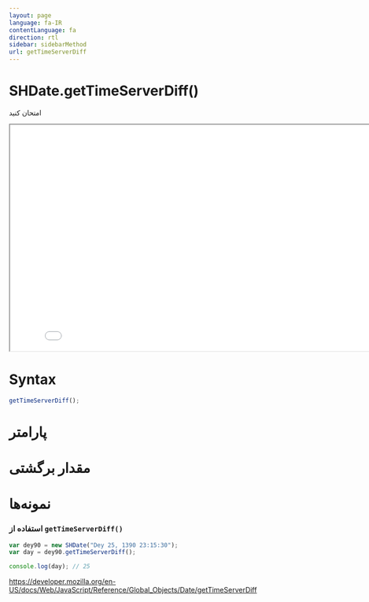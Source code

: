 ```yaml
---
layout: page
language: fa-IR
contentLanguage: fa
direction: rtl
sidebar: sidebarMethod
url: getTimeServerDiff
---
```


# SHDate.getTimeServerDiff()

امتحان کنید

<iframe style="width: 830px; height: 460px;" src="/SHDateTime-js/examples/live.html?function=getTimeServerDiff" title="MDN Web Docs Interactive Example" loading="lazy"></iframe>
<br/>

# Syntax

```js
getTimeServerDiff();
```

# پارامتر

# مقدار برگشتی

# نمونه‌ها

### استفاده از <code dir="ltr">getTimeServerDiff()</code>

```js
var dey90 = new SHDate("Dey 25, 1390 23:15:30");
var day = dey90.getTimeServerDiff();

console.log(day); // 25
```

https://developer.mozilla.org/en-US/docs/Web/JavaScript/Reference/Global_Objects/Date/getTimeServerDiff
